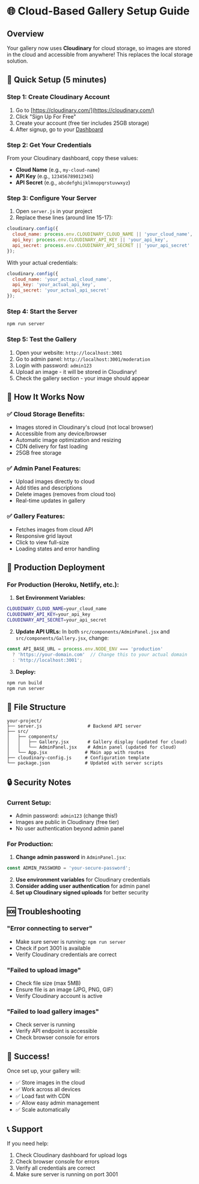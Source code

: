 # 🌐 Cloud-Based Gallery Setup Guide

## Overview
Your gallery now uses **Cloudinary** for cloud storage, so images are stored in the cloud and accessible from anywhere! This replaces the local storage solution.

## 🚀 Quick Setup (5 minutes)

### Step 1: Create Cloudinary Account
1. Go to [https://cloudinary.com/](https://cloudinary.com/)
2. Click "Sign Up For Free"
3. Create your account (free tier includes 25GB storage)
4. After signup, go to your [Dashboard](https://cloudinary.com/console)

### Step 2: Get Your Credentials
From your Cloudinary dashboard, copy these values:
- **Cloud Name** (e.g., `my-cloud-name`)
- **API Key** (e.g., `123456789012345`)
- **API Secret** (e.g., `abcdefghijklmnopqrstuvwxyz`)

### Step 3: Configure Your Server
1. Open `server.js` in your project
2. Replace these lines (around line 15-17):
```javascript
cloudinary.config({
  cloud_name: process.env.CLOUDINARY_CLOUD_NAME || 'your_cloud_name',
  api_key: process.env.CLOUDINARY_API_KEY || 'your_api_key',
  api_secret: process.env.CLOUDINARY_API_SECRET || 'your_api_secret'
});
```

With your actual credentials:
```javascript
cloudinary.config({
  cloud_name: 'your_actual_cloud_name',
  api_key: 'your_actual_api_key',
  api_secret: 'your_actual_api_secret'
});
```

### Step 4: Start the Server
```bash
npm run server
```

### Step 5: Test the Gallery
1. Open your website: `http://localhost:3001`
2. Go to admin panel: `http://localhost:3001/moderation`
3. Login with password: `admin123`
4. Upload an image - it will be stored in Cloudinary!
5. Check the gallery section - your image should appear

## 🎯 How It Works Now

### ✅ **Cloud Storage Benefits:**
- Images stored in Cloudinary's cloud (not local browser)
- Accessible from any device/browser
- Automatic image optimization and resizing
- CDN delivery for fast loading
- 25GB free storage

### ✅ **Admin Panel Features:**
- Upload images directly to cloud
- Add titles and descriptions
- Delete images (removes from cloud too)
- Real-time updates in gallery

### ✅ **Gallery Features:**
- Fetches images from cloud API
- Responsive grid layout
- Click to view full-size
- Loading states and error handling

## 🔧 Production Deployment

### For Production (Heroku, Netlify, etc.):

1. **Set Environment Variables:**
```bash
CLOUDINARY_CLOUD_NAME=your_cloud_name
CLOUDINARY_API_KEY=your_api_key
CLOUDINARY_API_SECRET=your_api_secret
```

2. **Update API URLs:**
In both `src/components/AdminPanel.jsx` and `src/components/Gallery.jsx`, change:
```javascript
const API_BASE_URL = process.env.NODE_ENV === 'production' 
  ? 'https://your-domain.com'  // Change this to your actual domain
  : 'http://localhost:3001';
```

3. **Deploy:**
```bash
npm run build
npm run server
```

## 📁 File Structure
```
your-project/
├── server.js                 # Backend API server
├── src/
│   ├── components/
│   │   ├── Gallery.jsx       # Gallery display (updated for cloud)
│   │   └── AdminPanel.jsx    # Admin panel (updated for cloud)
│   └── App.jsx              # Main app with routes
├── cloudinary-config.js     # Configuration template
└── package.json             # Updated with server scripts
```

## 🔒 Security Notes

### Current Setup:
- Admin password: `admin123` (change this!)
- Images are public in Cloudinary (free tier)
- No user authentication beyond admin panel

### For Production:
1. **Change admin password** in `AdminPanel.jsx`:
```javascript
const ADMIN_PASSWORD = 'your-secure-password';
```

2. **Use environment variables** for Cloudinary credentials
3. **Consider adding user authentication** for admin panel
4. **Set up Cloudinary signed uploads** for better security

## 🆘 Troubleshooting

### "Error connecting to server"
- Make sure server is running: `npm run server`
- Check if port 3001 is available
- Verify Cloudinary credentials are correct

### "Failed to upload image"
- Check file size (max 5MB)
- Ensure file is an image (JPG, PNG, GIF)
- Verify Cloudinary account is active

### "Failed to load gallery images"
- Check server is running
- Verify API endpoint is accessible
- Check browser console for errors

## 🎉 Success!
Once set up, your gallery will:
- ✅ Store images in the cloud
- ✅ Work across all devices
- ✅ Load fast with CDN
- ✅ Allow easy admin management
- ✅ Scale automatically

## 📞 Support
If you need help:
1. Check Cloudinary dashboard for upload logs
2. Check browser console for errors
3. Verify all credentials are correct
4. Make sure server is running on port 3001

